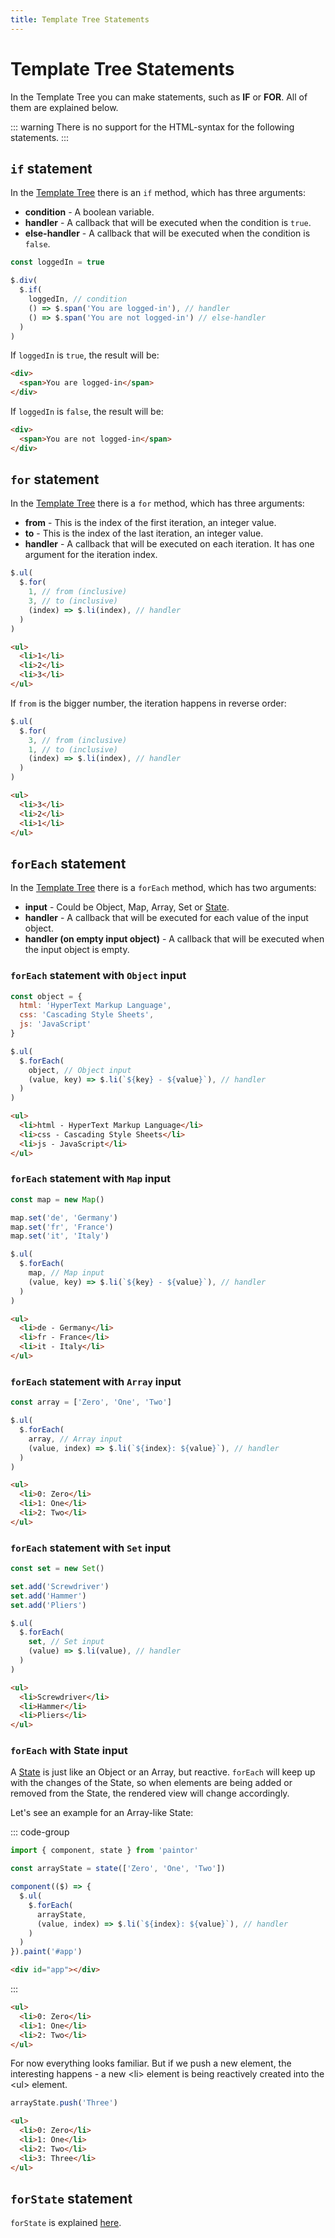 ```yaml
---
title: Template Tree Statements
---
```


# Template Tree Statements

In the Template Tree you can make statements, such as **IF** or **FOR**. All of them are explained
below.

::: warning
There is no support for the HTML-syntax for the following statements.
:::

## `if` statement

In the [Template Tree](template-tree.md) there is an `if` method, which has three arguments:

- **condition** - A boolean variable.
- **handler** - A callback that will be executed when the condition is `true`.
- **else-handler** - A callback that will be executed when the condition is `false`.

```js
const loggedIn = true

$.div(
  $.if(
    loggedIn, // condition
    () => $.span('You are logged-in'), // handler
    () => $.span('You are not logged-in') // else-handler
  )
)
```

If `loggedIn` is `true`, the result will be:
```html
<div>
  <span>You are logged-in</span>
</div>
```
If `loggedIn` is `false`, the result will be:
```html
<div>
  <span>You are not logged-in</span>
</div>
```

## `for` statement

In the [Template Tree](template-tree.md) there is a `for` method, which has three arguments:

- **from** - This is the index of the first iteration, an integer value.
- **to** - This is the index of the last iteration, an integer value.
- **handler** - A callback that will be executed on each iteration. It has one argument for the
iteration index.

```js
$.ul(
  $.for(
    1, // from (inclusive)
    3, // to (inclusive)
    (index) => $.li(index), // handler
  )
)
```
```html
<ul>
  <li>1</li>
  <li>2</li>
  <li>3</li>
</ul>
```

If `from` is the bigger number, the iteration happens in reverse order:

```js
$.ul(
  $.for(
    3, // from (inclusive)
    1, // to (inclusive)
    (index) => $.li(index), // handler
  )
)
```
```html
<ul>
  <li>3</li>
  <li>2</li>
  <li>1</li>
</ul>
```

## `forEach` statement

In the [Template Tree](template-tree.md) there is a `forEach` method, which has two arguments:

- **input** - Could be Object, Map, Array, Set or [State](../reactivity/states.md).
- **handler** - A callback that will be executed for each value of the input object.
- **handler (on empty input object)** - A callback that will be executed when the input object is
  empty.

### `forEach` statement with `Object` input

```js
const object = {
  html: 'HyperText Markup Language',
  css: 'Cascading Style Sheets',
  js: 'JavaScript'
}

$.ul(
  $.forEach(
    object, // Object input
    (value, key) => $.li(`${key} - ${value}`), // handler
  )
)
```
```html
<ul>
  <li>html - HyperText Markup Language</li>
  <li>css - Cascading Style Sheets</li>
  <li>js - JavaScript</li>
</ul>
```

### `forEach` statement with `Map` input

```js
const map = new Map()

map.set('de', 'Germany')
map.set('fr', 'France')
map.set('it', 'Italy')

$.ul(
  $.forEach(
    map, // Map input
    (value, key) => $.li(`${key} - ${value}`), // handler
  )
)
```
```html
<ul>
  <li>de - Germany</li>
  <li>fr - France</li>
  <li>it - Italy</li>
</ul>
```

### `forEach` statement with `Array` input

```js
const array = ['Zero', 'One', 'Two']

$.ul(
  $.forEach(
    array, // Array input
    (value, index) => $.li(`${index}: ${value}`), // handler
  )
)
```
```html
<ul>
  <li>0: Zero</li>
  <li>1: One</li>
  <li>2: Two</li>
</ul>
```

### `forEach` statement with `Set` input

```js
const set = new Set()

set.add('Screwdriver')
set.add('Hammer')
set.add('Pliers')

$.ul(
  $.forEach(
    set, // Set input
    (value) => $.li(value), // handler
  )
)
```
```html
<ul>
  <li>Screwdriver</li>
  <li>Hammer</li>
  <li>Pliers</li>
</ul>
```

### `forEach` with State input

A [State](../reactivity/states.md) is just like an Object or an Array, but reactive.
`forEach` will keep up with the changes of the State, so when elements are being added or removed
from the State, the rendered view will change accordingly.

Let's see an example for an Array-like State: 

::: code-group
```js
import { component, state } from 'paintor'

const arrayState = state(['Zero', 'One', 'Two'])

component(($) => {
  $.ul(
    $.forEach(
      arrayState,
      (value, index) => $.li(`${index}: ${value}`), // handler
    )
  )
}).paint('#app')
```
```html
<div id="app"></div>
```
:::
```html
<ul>
  <li>0: Zero</li>
  <li>1: One</li>
  <li>2: Two</li>
</ul>
```

For now everything looks familiar. But if we push a new element, the interesting happens - a new
\<li\> element is being reactively created into the \<ul\> element.

```js
arrayState.push('Three')
```
```html
<ul>
  <li>0: Zero</li>
  <li>1: One</li>
  <li>2: Two</li>
  <li>3: Three</li>
</ul>
```

## `forState` statement

`forState` is explained [here](../reactivity/using-forState.md).

